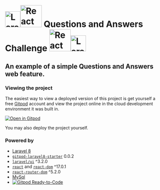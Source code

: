 # <img src="https://upload.wikimedia.org/wikipedia/commons/9/9a/Laravel.svg" width="50" height="52" alt="Laravel 8"/><img src="https://upload.wikimedia.org/wikipedia/commons/a/a7/React-icon.svg" width="70" height="72" alt="React 17"/> Questions and Answers Challenge <img src="https://upload.wikimedia.org/wikipedia/commons/a/a7/React-icon.svg" width="70" height="72" alt="React 17"/><img src="https://upload.wikimedia.org/wikipedia/commons/9/9a/Laravel.svg" width="50" height="52" alt="Laravel 8"/>

## An example of a simple Questions and Answers web feature.


### Viewing the project 
The easiest way to view a deployed version of this project is get yourself a free [Gitpod](https://www.gitpod.io/) account and view the project online in the cloud development environment it was built in.

[![Open in Gitpod](https://gitpod.io/button/open-in-gitpod.svg)](https://gitpod.io/#https://github.com/apolopena/https://github.com/apolopena/q-and-a-challenge)

You may also deploy the project yourself.


### Powered by
- [Laravel 8](https://laravel.com/)
- [`gitpod-laravel8-starter`](https://github.com/apolopena/gitpod-laravel8-starter) 0.0.2
- [`laravel/ui`](https://github.com/laravel/ui) ^3.2.0
- [`react`](https://github.com/facebook/react) and [`react-dom`](https://github.com/facebook/react/tree/master/packages/react-dom) ^17.0.1
- [`react-router-dom`](https://github.com/ReactTraining/react-router/tree/master/packages/react-router-dom) ^5.2.0
- [MySql](https://www.mysql.com/)
- [![Gitpod Ready-to-Code](https://img.shields.io/badge/Gitpod-ready--to--code-blue?logo=gitpod)](https://gitpod.io/#https://github.com/apolopena/https://github.com/apolopena/q-and-a-challenge)
